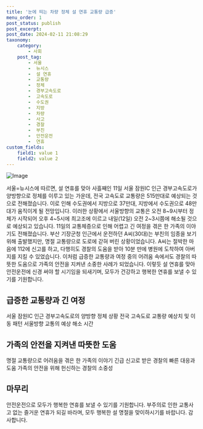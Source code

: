 ```yaml
---
title: '눈에 띄는 차량 정체 설 연휴 교통량 급증'
menu_order: 1
post_status: publish
post_excerpt: 
post_date: 2024-02-11 21:08:29
taxonomy:
    category:
        - 사회
    post_tag:
        - 서울
        -  뉴시스
        -  설 연휴
        -  교통량
        -  정체
        -  경부고속도로
        -  고속도로
        -  수도권
        -  지방
        -  차량
        -  사고
        -  경찰
        -  부친
        -  안전운전
        -  연휴
custom_fields:
    field1: value 1
    field2: value 2
---
```


![Image](https://imgnews.pstatic.net/image/008/2024/02/11/0004997421_001_20240211190901002.jpg?type=w647)

서울=뉴시스에 따르면, 설 연휴를 맞아 사흘째인 11일 서울 잠원IC 인근 경부고속도로가 양방향으로 정체를 이루고 있는 가운데, 전국 고속도로 교통량은 515만대로 예상되는 것으로 전해졌습니다. 이로 인해 수도권에서 지방으로 37만대, 지방에서 수도권으로 48만대가 움직이게 될 전망입니다. 이러한 상황에서 서울방향의 교통은 오전 8~9시부터 정체가 시작되어 오후 4~5시에 최고조에 이르고 내일(12일) 오전 2~3시쯤에 해소될 것으로 예상되고 있습니다.
11일의 교통체증으로 인해 어렵고 긴 여정을 겪은 한 가족의 이야기도 전해졌습니다. 부산 기장군청 인근에서 운전하던 A씨(30대)는 부친의 임종을 보기 위해 출발했지만, 명절 교통량으로 도로에 갇혀 버린 상황이었습니다. A씨는 절박한 마음에 112에 신고를 하고, 다행히도 경찰의 도움을 받아 10분 만에 병원에 도착하여 아버지를 지킬 수 있었습니다.
이처럼 급증한 교통량과 여정 중의 어려움 속에서도 경찰의 따뜻한 도움으로 가족의 안전을 지켜낸 소중한 사례가 되었습니다. 이렇듯 설 연휴를 맞아 안전운전에 신경 써야 할 시기임을 되새기며, 모두가 건강하고 행복한 연휴를 보낼 수 있기를 기원합니다.
## 급증한 교통량과 긴 여정
서울 잠원IC 인근 경부고속도로의 양방향 정체 상황
전국 고속도로 교통량 예상치 및 이동 패턴
서울방향 교통의 예상 해소 시간
## 가족의 안전을 지켜낸 따뜻한 도움
명절 교통량으로 어려움을 겪은 한 가족의 이야기
긴급 신고로 받은 경찰의 빠른 대응과 도움
가족의 안전을 위해 헌신하는 경찰의 소중성
## 마무리
안전운전으로 모두가 행복한 연휴를 보낼 수 있기를 기원합니다. 부주의로 인한 교통사고 없는 즐거운 연휴가 되길 바라며, 모두 행복한 설 명절을 맞이하시기를 바랍니다. 감사합니다.
